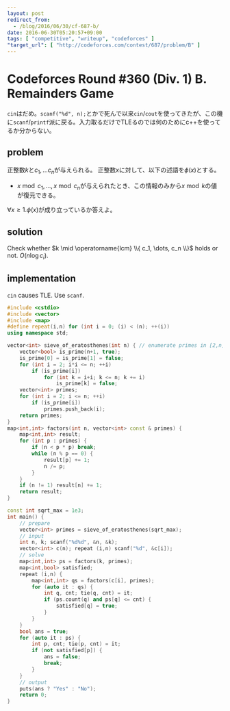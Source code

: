 ```yaml
---
layout: post
redirect_from:
  - /blog/2016/06/30/cf-687-b/
date: 2016-06-30T05:20:57+09:00
tags: [ "competitive", "writeup", "codeforces" ]
"target_url": [ "http://codeforces.com/contest/687/problem/B" ]
---
```


# Codeforces Round #360 (Div. 1) B. Remainders Game

`cin`はだめ。`scanf("%d", n);`とかで死んで以来`cin`/`cout`を使ってきたが、この機に`scanf`/`printf`派に戻る。入力取るだけでTLEるのでは何のためにc++を使ってるか分からない。

## problem

正整数$k$と$c_1, \dots c_n$が与えられる。
正整数$x$に対して、以下の述語を$\phi(x)$とする。

-   $x \bmod c_1, \dots, x \bmod c_n$が与えられたとき、この情報のみから$x \bmod k$の値が復元できる。

$\forall x \ge 1. \phi(x)$が成り立っているか答えよ。

## solution

Check whether $k \mid \operatorname{lcm} \\{ c_1, \dots, c_n \\}$ holds or not. $O(n \log c_i)$.

## implementation

`cin` causes TLE. Use `scanf`.

``` c++
#include <cstdio>
#include <vector>
#include <map>
#define repeat(i,n) for (int i = 0; (i) < (n); ++(i))
using namespace std;

vector<int> sieve_of_eratosthenes(int n) { // enumerate primes in [2,n] with O(n log log n)
    vector<bool> is_prime(n+1, true);
    is_prime[0] = is_prime[1] = false;
    for (int i = 2; i*i <= n; ++i)
        if (is_prime[i])
            for (int k = i+i; k <= n; k += i)
                is_prime[k] = false;
    vector<int> primes;
    for (int i = 2; i <= n; ++i)
        if (is_prime[i])
            primes.push_back(i);
    return primes;
}
map<int,int> factors(int n, vector<int> const & primes) {
    map<int,int> result;
    for (int p : primes) {
        if (n < p * p) break;
        while (n % p == 0) {
            result[p] += 1;
            n /= p;
        }
    }
    if (n != 1) result[n] += 1;
    return result;
}

const int sqrt_max = 1e3;
int main() {
    // prepare
    vector<int> primes = sieve_of_eratosthenes(sqrt_max);
    // input
    int n, k; scanf("%d%d", &n, &k);
    vector<int> c(n); repeat (i,n) scanf("%d", &c[i]);
    // solve
    map<int,int> ps = factors(k, primes);
    map<int,bool> satisfied;
    repeat (i,n) {
        map<int,int> qs = factors(c[i], primes);
        for (auto it : qs) {
            int q, cnt; tie(q, cnt) = it;
            if (ps.count(q) and ps[q] <= cnt) {
                satisfied[q] = true;
            }
        }
    }
    bool ans = true;
    for (auto it : ps) {
        int p, cnt; tie(p, cnt) = it;
        if (not satisfied[p]) {
            ans = false;
            break;
        }
    }
    // output
    puts(ans ? "Yes" : "No");
    return 0;
}
```

